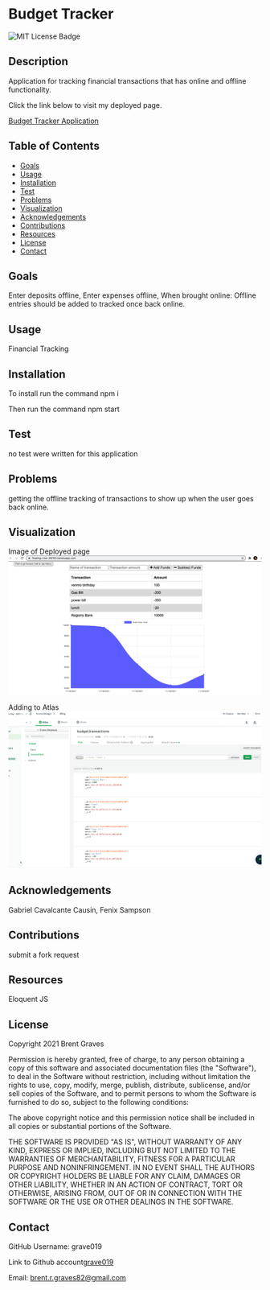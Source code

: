 # Budget Tracker

  ![MIT License Badge](https://img.shields.io/badge/License-MIT-yellow.svg)

  ## Description

  Application for tracking financial transactions that has online and offline functionality.
  
  Click the link below to visit my deployed page.

[Budget Tracker Application](https://floating-river-46763.herokuapp.com)

  ## Table of Contents
  
  * [Goals](#goals)
  * [Usage](#usage) 
  * [Installation](#installation)  
  * [Test](#test)
  * [Problems](#problems)
  * [Visualization](#visualization)
  * [Acknowledgements](#acknowledgements)
  * [Contributions](#contributions)
  * [Resources](#resources)
  * [License](#license) 
  * [Contact](#contact) 
  
  ## Goals

  Enter deposits offline, Enter expenses offline, When brought online: Offline entries should be added to tracked once back online.

  ## Usage

  Financial Tracking

  ## Installation
  
   To install run the command npm i  

   Then run the command npm start

  ## Test

  no test were written for this application

  ## Problems

  getting the offline tracking of transactions to show up when the user goes back online.

  ## Visualization

  Image of Deployed page
  ![deployed page](./assets/images/deployed%20page.png)

  Adding to Atlas
  ![database image](assets/images/connection%20to%20Atlas.png)

  ## Acknowledgements

  Gabriel Cavalcante Causin, Fenix Sampson

  ## Contributions

  submit a fork request

  ## Resources
 
  Eloquent JS

  ## License

  Copyright 2021 Brent Graves

  Permission is hereby granted, free of charge, to any person obtaining a copy of this software and associated documentation files (the "Software"), to deal in the Software without restriction, including without limitation the rights to use, copy, modify, merge, publish, distribute, sublicense, and/or sell copies of the Software, and to permit persons to whom the Software is furnished to do so, subject to the following conditions:
  
  The above copyright notice and this permission notice shall be included in all copies or substantial portions of the Software.
  
  THE SOFTWARE IS PROVIDED "AS IS", WITHOUT WARRANTY OF ANY KIND, EXPRESS OR IMPLIED, INCLUDING BUT NOT LIMITED TO THE WARRANTIES OF MERCHANTABILITY, FITNESS FOR A PARTICULAR PURPOSE AND NONINFRINGEMENT. IN NO EVENT SHALL THE AUTHORS OR COPYRIGHT HOLDERS BE LIABLE FOR ANY CLAIM, DAMAGES OR OTHER LIABILITY, WHETHER IN AN ACTION OF CONTRACT, TORT OR OTHERWISE, ARISING FROM, OUT OF OR IN CONNECTION WITH THE SOFTWARE OR THE USE OR OTHER DEALINGS IN THE SOFTWARE.

  ## Contact
  
  GitHub Username: grave019 
 
  Link to Github account[grave019](https://github.com/grave019)

  Email: brent.r.graves82@gmail.com
